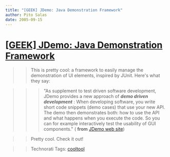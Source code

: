 ```yaml
---
title: "[GEEK] JDemo: Java Demonstration Framework"
author: Pito Salas
date: 2005-09-15
---
```

# [[GEEK] JDemo: Java Demonstration Framework](None)



>>

>> This is pretty cool: a framework to easily manage the demonstration of UI
elements, inspired by JUnit. Here's what they say:

>>

>>> "As supplement to test driven software development, JDemo provides a new
approach of **_demo driven development_** : When developing software, you
write short code snippets (demo cases) that use your new API. The demo then
demonstrates both: how to use the API and what happens when you execute the
code. So you can for example interactively test the usability of GUI
components." ( **from** [JDemo web site](<http://www.jdemo.de/>))

>>

>> Pretty cool. Check it out!  
>
>>

>> Technorati Tags: [cooltool](<http://www.technorati.com/tag/cooltool>)


